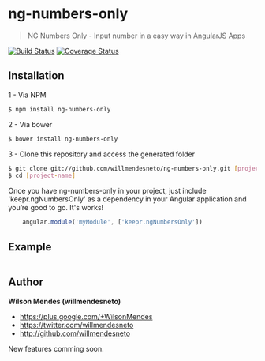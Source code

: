 # ng-numbers-only

> NG Numbers Only - Input number in a easy way in AngularJS Apps

[![Build Status](https://travis-ci.org/willmendesneto/ng-numbers-only.png?branch=master)](https://travis-ci.org/willmendesneto/ng-numbers-only)
[![Coverage Status](https://coveralls.io/repos/willmendesneto/ng-numbers-only/badge.svg?branch=master)](https://coveralls.io/r/willmendesneto/ng-numbers-only?branch=master)


## Installation

1 - Via NPM

```bash
$ npm install ng-numbers-only
```

2 - Via bower

```bash
$ bower install ng-numbers-only
```

3 - Clone this repository and access the generated folder

```bash
$ git clone git://github.com/willmendesneto/ng-numbers-only.git [project-name]
$ cd [project-name]
```
Once you have ng-numbers-only in your project, just include 'keepr.ngNumbersOnly' as a dependency in your Angular application and you’re good to go. It's works!

```javascript
    angular.module('myModule', ['keepr.ngNumbersOnly'])
```


## Example

```javascript
```

## Author

**Wilson Mendes (willmendesneto)**
+ <https://plus.google.com/+WilsonMendes>
+ <https://twitter.com/willmendesneto>
+ <http://github.com/willmendesneto>


New features comming soon.
